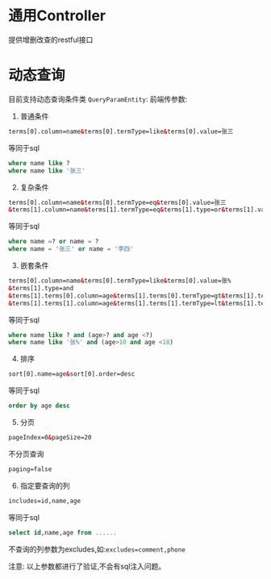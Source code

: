 # 通用Controller
提供增删改查的restful接口

# 动态查询

目前支持动态查询条件类 `QueryParamEntity`:
前端传参数:
1. 普通条件
```html
terms[0].column=name&terms[0].termType=like&terms[0].value=张三
```
等同于sql
```sql
where name like ?
where name like '张三'
```

2. 复杂条件
```html
terms[0].column=name&terms[0].termType=eq&terms[0].value=张三
&terms[1].column=name&terms[1].termType=eq&terms[1].type=or&terms[1].value=李四
```
等同于sql
```sql
where name =? or name = ?
where name = '张三' or name = '李四'
```

3. 嵌套条件
```html
terms[0].column=name&terms[0].termType=like&terms[0].value=张%
&terms[1].type=and
&terms[1].terms[0].column=age&terms[1].terms[0].termType=gt&terms[1].terms[0].value=10
&terms[1].terms[1].column=age&terms[1].terms[1].termType=lt&terms[1].terms[1].value=18

```
等同于sql
```sql
where name like ? and (age>? and age <?)
where name like '张%' and (age>10 and age <18)

```

4. 排序
```html
sort[0].name=age&sort[0].order=desc
```
等同于sql
```sql
order by age desc 
```

5. 分页
```html
pageIndex=0&pageSize=20
```

不分页查询
```html
paging=false
```

6. 指定要查询的列
```html
includes=id,name,age
```
等同于sql
```sql
select id,name,age from ......
```
不查询的列参数为excludes,如:`excludes=comment,phone`

注意: 以上参数都进行了验证,不会有sql注入问题。
